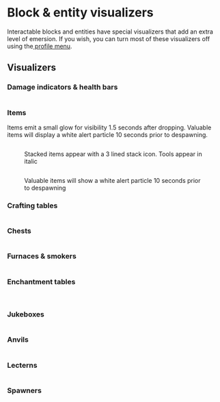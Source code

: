 # Block & entity visualizers

Interactable blocks and entities have special visualizers that add an extra level of emersion. If you wish, you can turn most of these visualizers off using the[ profile menu](../../general/profile-and-customization/).

## Visualizers

### Damage indicators & health bars

<div align="left"><img src="../../.gitbook/assets/damage0.gif" alt=""></div>

<div align="left"><img src="../../.gitbook/assets/damage1.gif" alt=""></div>

### Items

Items emit a small glow for visibility 1.5 seconds after dropping. Valuable items will display a white alert particle 10 seconds prior to despawning.

<div align="left"><figure><img src="../../.gitbook/assets/image (1) (1).png" alt=""><figcaption><p>Stacked items appear with a 3 lined stack icon. Tools appear in italic</p></figcaption></figure></div>

<div align="left"><figure><img src="../../.gitbook/assets/image (4) (1).png" alt=""><figcaption><p>Valuable items will show a white alert particle 10 seconds prior to despawning</p></figcaption></figure></div>

### Crafting tables

<div align="left"><img src="../../.gitbook/assets/Screenshot 2022-08-12 005418.png" alt=""></div>

### Chests

<div align="left"><img src="../../.gitbook/assets/chest.png" alt=""></div>

### Furnaces & smokers

<div align="left"><img src="../../.gitbook/assets/furnace.png" alt=""></div>

### Enchantment tables

<div align="left"><img src="../../.gitbook/assets/table.png" alt=""> <img src="../../.gitbook/assets/table2.png" alt=""></div>

### Jukeboxes

<div align="left"><img src="../../.gitbook/assets/Screenshot 2022-08-12 010907.png" alt=""></div>

### Anvils

<div align="left"><img src="../../.gitbook/assets/Screenshot 2022-08-12 011324.png" alt=""></div>

### Lecterns

<div align="left"><img src="../../.gitbook/assets/Screenshot 2022-08-12 011521.png" alt=""></div>

### Spawners

<div align="left"><img src="../../.gitbook/assets/spawner.png" alt=""></div>
